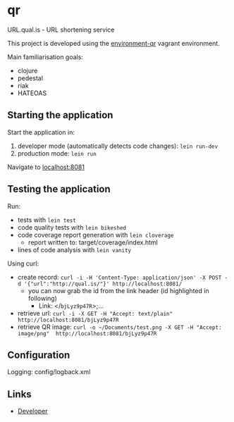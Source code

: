 # qr

URL.qual.is - URL shortening service

This project is developed using the [environment-qr](https://github.com/Qualis/environment-qr) vagrant environment.

Main familiarisation goals:

* clojure
* pedestal
* riak
* HATEOAS

## Starting the application

Start the application in:

1. developer mode (automatically detects code changes): `lein run-dev`
2. production mode: `lein run`

Navigate to [localhost:8081](http://localhost:8081/)

## Testing the application

Run: 

* tests with `lein test`
* code quality tests with `lein bikeshed`
* code coverage report generation with `lein cloverage`
  * report written to: target/coverage/index.html
* lines of code analysis with `lein vanity`

Using curl:

* create record: `curl -i -H 'Content-Type: application/json' -X POST -d '{"url":"http://qual.is/"}' http://localhost:8081/`
  * you can now grab the id from the link header (id highlighted in following)
    * Link: </`bjLyz9p47R`>;...
* retrieve url: `curl -i -X GET -H "Accept: text/plain"  http://localhost:8081/bjLyz9p47R`
* retrieve QR image: `curl -o ~/Documents/test.png -X GET -H "Accept: image/png"  http://localhost:8081/bjLyz9p47R`

## Configuration

Logging: config/logback.xml

## Links
* [Developer](http://www.qual.is)
